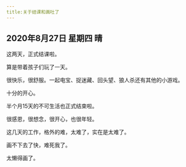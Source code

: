 ```yaml
---
title:关于结课和画吐了
---
```


## 2020年8月27日 星期四 晴

这两天，正式结课啦。

算是带着孩子们玩了一天。

很快乐，很舒服。一起电宝、捉迷藏、回头望、狼人杀还有其他的小游戏。

十分的开心。

半个月15天的不可生活也正式结束啦。

很感恩，很想念，很开心，也很年轻。

这几天的工作，格外的难，太难了，实在是太难了。

画不下去了快，难死我了。

太懒得画了。